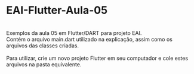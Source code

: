 # EAI-Flutter-Aula-05
<br>
Exemplos da aula 05 em Flutter/DART para projeto EAI.<br>
Contém o arquivo main.dart utilizado na explicação, assim como os arquivos das classes criadas.<br><br>
Para utilizar, crie um novo projeto Flutter em seu computador e cole estes arquivos na pasta equivalente.

